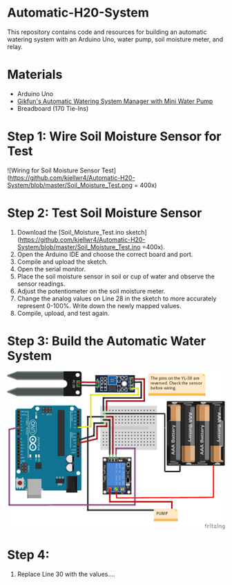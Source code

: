 # Automatic-H20-System
This repository contains code and resources for building an automatic watering system with an Arduino Uno, water pump, soil moisture meter, and relay. 
# Materials
- Arduino Uno
- [Gikfun's Automatic Watering System Manager with Mini Water Pump](http://www.gikfun.com/electronic-diy-kits-c-7/automatic-watering-system-manager-with-mini-water-pump-diy-kit-p-800.html)
- Breadboard (170 Tie-Ins)
# Step 1: Wire Soil Moisture Sensor for Test
![Wiring for Soil Moisture Sensor Test](https://github.com/kjellwr4/Automatic-H20-System/blob/master/Soil_Moisture_Test.png = 400x)
# Step 2: Test Soil Moisture Sensor
1. Download the [Soil_Moisture_Test.ino sketch](https://github.com/kjellwr4/Automatic-H20-System/blob/master/Soil_Moisture_Test.ino =400x).
2. Open the Arduino IDE and choose the correct board and port.
3. Compile and upload the sketch.
4. Open the serial monitor.
5. Place the soil moisture sensor in soil or cup of water and observe the sensor readings.
6. Adjust the potentiometer on the soil moisture meter.
7. Change the analog values on Line 28 in the sketch to more accurately represent 0-100%. Write down the newly mapped values.
8. Compile, upload, and test again.
# Step 3: Build the Automatic Water System
![Automatic Water System](https://github.com/kjellwr4/Automatic-H20-System/blob/master/Gikfun_Auto_H20_System.png)
# Step 4:
1. Replace Line 30 with the values....
